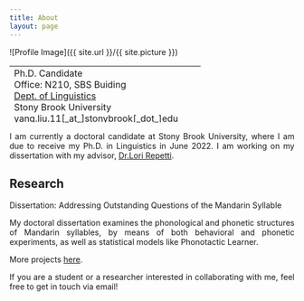 ```yaml
---
title: About
layout: page
---
```

![Profile Image]({{ site.url }}/{{ site.picture }})



<table style="width: 750px; height: 100px;">
 <tr>
    <td>
     Ph.D. Candidate <br>
     Office: N210, SBS Buiding <BR>
     <A HREF="https://linguistics.stonybrook.edu/">Dept. of Linguistics</A><BR>
      Stony Brook University<BR>
     yang.liu.11[_at_]stonybrook[_dot_]edu<BR>
      <BR>
       <A HREF="CV.pdf">CV</A> (updated Oct. 2021)
      <br><br>

</td><td>
   </td>
    <td style="vertical-align: bottom;">
      <span onmouseover="image1.src=loadImage1.src;"
      onmouseout="image1.src=staticImage1.src;">
      </span>
   </td>
 </tr>
</table>

<p  style="text-align:justify"> I am currently a doctoral candidate at Stony Brook University, where I am due to receive my Ph.D. in Linguistics in June 2022. I am working on my dissertation with my advisor, <A HREF="https://linguistics.stonybrook.edu/faculty/lori.repetti/index.php/">Dr.Lori Repetti</A>. 
</p>

<h2>Research</h2>

<p  style="text-align:justify">
Dissertation: Addressing Outstanding Questions of the Mandarin Syllable
</p>
<p  style="text-align:justify">
My doctoral dissertation examines the phonological and phonetic structures of Mandarin syllables, by means of both behavioral and phonetic experiments, as well as statistical models like Phonotactic Learner.
</p>

<p  style="text-align:justify">
More projects <A HREF="../projects">here</A>.
</p>
<p  style="text-align:justify">
If you are a student or a researcher interested in collaborating with me, feel free to get in touch via email!
</p>
